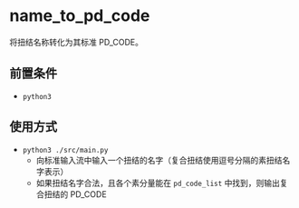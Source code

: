 # name\_to\_pd\_code
将扭结名称转化为其标准 PD\_CODE。



## 前置条件

- `python3`



## 使用方式

- `python3 ./src/main.py`
  - 向标准输入流中输入一个扭结的名字（复合扭结使用逗号分隔的素扭结名字表示）
  - 如果扭结名字合法，且各个素分量能在 `pd_code_list` 中找到，则输出复合扭结的 PD\_CODE

